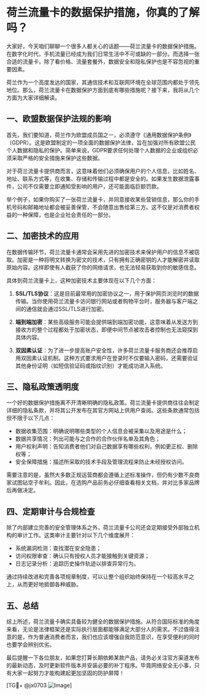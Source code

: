 # 荷兰流量卡的数据保护措施，你真的了解吗？

大家好，今天咱们聊聊一个很多人都关心的话题——荷兰流量卡的数据保护措施。在数字化时代，手机流量已经成为我们日常生活中不可或缺的一部分。而选择一张合适的流量卡，除了看价格、流量套餐外，数据安全和隐私保护也是不容忽视的重要因素。

荷兰作为一个高度发达的国家，其通信技术和互联网环境在全球范围内都处于领先地位。那么，荷兰流量卡在数据保护方面到底有哪些措施呢？接下来，我将从几个方面为大家详细解读。

## 一、欧盟数据保护法规的影响

首先，我们要知道，荷兰作为欧盟成员国之一，必须遵守《通用数据保护条例》（GDPR）。这是欧盟制定的一项全面的数据保护法律，旨在加强对所有欧盟公民个人数据和隐私的保护。简单来说，GDPR要求任何处理个人数据的企业或组织必须采取严格的安全措施来保护这些数据。

对于荷兰流量卡提供商而言，这意味着他们必须确保用户的个人信息，比如姓名、地址、联系方式等，在收集、存储和传输过程中都是安全的。如果发生数据泄露事件，公司不仅需要立即通知受影响的用户，还可能面临巨额罚款。

举个例子，如果你购买了一张荷兰流量卡，并同意接收某些营销信息，那么你的手机号码和邮箱地址都会被妥善保管，不会随意出售给第三方。这不仅是对消费者权益的一种保障，也是企业社会责任的一部分。

## 二、加密技术的应用

在数据传输环节，荷兰流量卡通常会采用先进的加密技术来保护用户的信息不被窃取。加密是一种将明文转换为密文的技术，只有拥有正确密钥的人才能解密并读取原始内容。这样即使有人截获了你的网络请求，也无法轻易获取到你的敏感信息。

具体到荷兰流量卡上，这种加密技术主要体现在以下几个方面：

1. **SSL/TLS协议**：这是目前最常用的加密协议之一，用于保护网页浏览时的数据传输。当你使用荷兰流量卡访问银行网站或者购物平台时，服务器与客户端之间的通信就会通过SSL/TLS进行加密。
   
2. **端到端加密**：某些高级服务可能会提供端到端加密功能，这意味着从发送方到接收方的整个过程都处于加密状态，即便中间节点被攻击者控制也无法窥探到具体内容。

3. **双因素认证**：为了进一步提高账户安全性，许多荷兰流量卡服务商还会推荐启用双因素认证机制。这种方式要求用户在登录时不仅要输入密码，还需要验证其他身份证明（如短信验证码或指纹识别）才能成功进入系统。

## 三、隐私政策透明度

一个好的数据保护措施离不开清晰明确的隐私政策。荷兰流量卡提供商往往会制定详细的隐私条款，并将其公开发布在其官方网站上供用户查阅。这些条款通常包括但不限于以下几点：

- 数据收集范围：明确说明哪些类型的个人信息会被采集以及用途是什么；
- 数据共享情况：列出可能与之合作的合作伙伴名单及其角色；
- 用户权利声明：告知消费者他们对自己数据享有哪些权利，例如更正权、删除权等；
- 安全保障措施：描述所采取的技术手段及管理流程来防止未经授权访问。

需要注意的是，虽然大多数正规运营商都会遵循上述标准操作，但仍有少数不良商家试图钻空子牟利。因此，在选购产品前务必仔细查看相关文档，并对比多家品牌后再做决定。

## 四、定期审计与合规检查

除了内部建立完善的安全管理体系之外，荷兰流量卡公司还会定期接受外部独立机构的审计工作。这类审计主要针对以下几个维度展开：

- 系统漏洞检测：查找潜在安全隐患；
- 访问权限审查：确认只有授权人员才能接触到关键资源；
- 日志记录分析：追踪历史操作轨迹以排查异常行为。

通过持续改进和完善各项规章制度，可以让整个组织始终保持在一个较高水平之上，从而更好地抵御各种威胁。

## 五、总结

综上所述，荷兰流量卡确实具备较为健全的数据保护措施。从符合国际标准的角度来看，无论是法律框架还是实际执行层面都能够满足大部分人的需求。不过值得注意的是，作为普通消费者而言，我们也应该增强自我防范意识，在享受便利的同时也要学会辨别优劣。

最后提醒一下各位朋友，如果您打算长期依赖某款产品，请务必关注官方渠道发布的最新动态，及时更新软件版本并安装必要的补丁程序。毕竟网络安全无小事，只有大家一起努力才能构建起更加坚固的防护屏障！

[TG💪+ @jx0703 ![Image](https://github.com/user-attachments/assets/dbca1d08-cadb-493c-b0ec-ad6f7a83f270)]